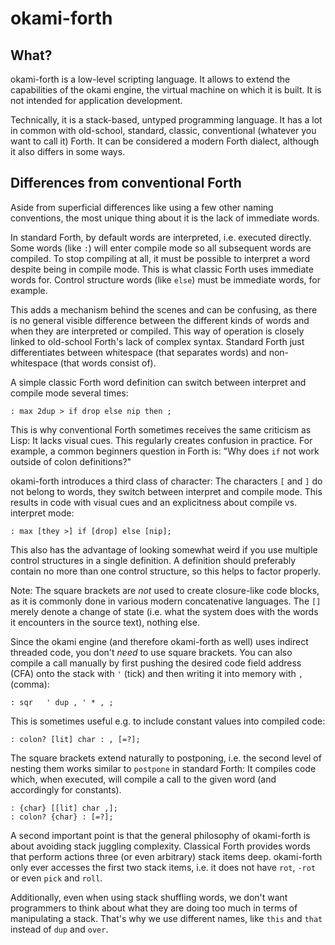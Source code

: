 # okami-forth

## What?

okami-forth is a low-level scripting language.
It allows to extend the capabilities of the okami engine, the virtual machine on which it is built.
It is not intended for application development.

Technically, it is a stack-based, untyped programming language.
It has a lot in common with old-school, standard, classic, conventional (whatever you want to call it) Forth.
It can be considered a modern Forth dialect, although it also differs in some ways.

## Differences from conventional Forth

Aside from superficial differences like using a few other naming conventions, the most unique thing about it is the lack of immediate words.

In standard Forth, by default words are interpreted, i.e. executed directly.
Some words (like `:`) will enter compile mode so all subsequent words are compiled.
To stop compiling at all, it must be possible to interpret a word despite being in compile mode.
This is what classic Forth uses immediate words for.
Control structure words (like `else`) must be immediate words, for example.

This adds a mechanism behind the scenes and can be confusing, as there is no general visible difference between the different kinds of words and when they are interpreted or compiled.
This way of operation is closely linked to old-school Forth's lack of complex syntax.
Standard Forth just differentiates between whitespace (that separates words) and non-whitespace (that words consist of).

A simple classic Forth word definition can switch between interpret and compile mode several times:

```
: max 2dup > if drop else nip then ;
```

This is why conventional Forth sometimes receives the same criticism as Lisp:
It lacks visual cues.
This regularly creates confusion in practice.
For example, a common beginners question in Forth is: "Why does `if` not work outside of colon definitions?"

okami-forth introduces a third class of character:
The characters `[` and `]` do not belong to words, they switch between interpret and compile mode.
This results in code with visual cues and an explicitness about compile vs. interpret mode:

```
: max [they >] if [drop] else [nip];
```

This also has the advantage of looking somewhat weird if you use multiple control structures in a single definition.
A definition should preferably contain no more than one control structure, so this helps to factor properly.

Note: The square brackets are *not* used to create closure-like code blocks, as it is commonly done in various modern concatenative languages.
The `[]` merely denote a change of state (i.e. what the system does with the words it encounters in the source text), nothing else.

Since the okami engine (and therefore okami-forth as well) uses indirect threaded code, you don't *need* to use square brackets.
You can also compile a call manually by first pushing the desired code field address (CFA) onto the stack with `'` (tick) and then writing it into memory with `,` (comma):

    : sqr   ' dup , ' * , ;

This is sometimes useful e.g. to include constant values into compiled code:

    : colon? [lit] char : , [=?];

The square brackets extend naturally to postponing, i.e. the second level of nesting them works similar to `postpone` in standard Forth:
It compiles code which, when executed, will compile a call to the given word (and accordingly for constants).

    : {char} [[lit] char ,];
    : colon? {char} : [=?];

A second important point is that the general philosophy of okami-forth is about avoiding stack juggling complexity.
Classical Forth provides words that perform actions three (or even arbitrary) stack items deep.
okami-forth only ever accesses the first two stack items, i.e. it does not have `rot`, `-rot` or even `pick` and `roll`.

Additionally, even when using stack shuffling words, we don't want programmers to think about what they are doing too much in terms of manipulating a stack.
That's why we use different names, like `this` and `that` instead of `dup` and `over`.

